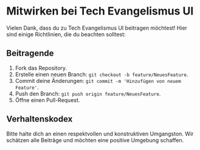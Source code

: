 # Mitwirken bei Tech Evangelismus UI

Vielen Dank, dass du zu Tech Evangelismus UI beitragen möchtest! Hier sind einige Richtlinien, die du beachten solltest:

## Beitragende
1. Fork das Repository.
2. Erstelle einen neuen Branch: `git checkout -b feature/NeuesFeature`.
3. Commit deine Änderungen: `git commit -m 'Hinzufügen von neuem Feature'`.
4. Push den Branch: `git push origin feature/NeuesFeature`.
5. Öffne einen Pull-Request.

## Verhaltenskodex
Bitte halte dich an einen respektvollen und konstruktiven Umgangston. Wir schätzen alle Beiträge und möchten eine positive Umgebung schaffen.